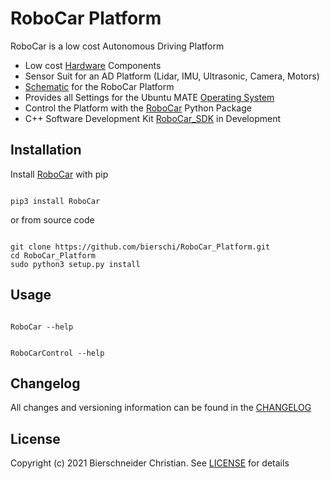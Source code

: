 # RoboCar Platform
RoboCar is a low cost Autonomous Driving Platform

- Low cost [Hardware](https://github.com/bierschi/RoboCar_Platform/tree/main/Hardware) Components
- Sensor Suit for an AD Platform (Lidar, IMU, Ultrasonic, Camera, Motors)  
- [Schematic](https://github.com/bierschi/RoboCar_Platform/tree/main/Schematic) for the RoboCar Platform
- Provides all Settings for the Ubuntu MATE [Operating System](https://github.com/bierschi/RoboCar_Platform/tree/main/OperatingSystem)
- Control the Platform with the [RoboCar](https://github.com/bierschi/RoboCar_Platform/tree/main/RoboCar) Python Package
- C++ Software Development Kit [RoboCar_SDK](https://github.com/bierschi/RoboCar_SDK) in Development

## Installation
Install [RoboCar]() with pip
<pre><code>
pip3 install RoboCar
</code></pre>

or from source code
<pre><code>
git clone https://github.com/bierschi/RoboCar_Platform.git
cd RoboCar_Platform
sudo python3 setup.py install
</code></pre>

## Usage

<pre><code>
RoboCar --help
</code></pre>

<pre><code>
RoboCarControl --help
</code></pre>

## Changelog
All changes and versioning information can be found in the [CHANGELOG](https://github.com/bierschi/RoboCar_Platform/blob/master/CHANGELOG.rst)

## License
Copyright (c) 2021 Bierschneider Christian. See [LICENSE](https://github.com/bierschi/RoboCar_Platform/blob/master/LICENSE)
for details
